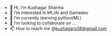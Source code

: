 - 👋 Hi, I’m Kushagar Sharma
- 👀 I’m interested in ML/AI and Gamedev
- 🌱 I’m currently learning python(ML)
- 💞️ I’m looking to collaborate on ...
- 📫 How to reach me @kushagars08@gmail.com

<!---
kush-8/kush-8 is a ✨ special ✨ repository because its `README.md` (this file) appears on your GitHub profile.
You can click the Preview link to take a look at your changes.
--->
